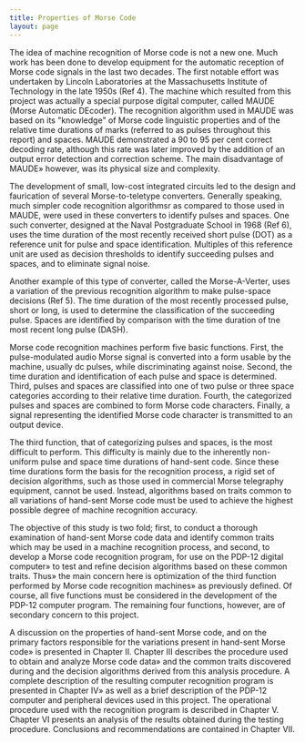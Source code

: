 ```yaml
---
title: Properties of Morse Code
layout: page
---
```


The idea of machine recognition of Morse code is not a new one. Much work has been done to develop equipment for the automatic reception of Morse code signals in the last two decades. The first notable effort was undertaken by Lincoln Laboratories at the Massachusetts Institute of Technology in the late 1950s (Ref 4). The machine which resulted from this project was actually a special purpose digital computer, called MAUDE (Morse Automatic DEcoder). The recognition algorithm used in MAUDE was based on its "knowledge" of Morse code linguistic properties and of the relative time durations of marks (referred to as pulses throughout this report) and spaces. MAUDE demonstrated a 90 to 95 per cent correct decoding rate, although this rate was later improved by the addition of an output error detection and correction scheme. The main disadvantage of MAUDE» however, was its physical size and complexity.

The development of small, low-cost integrated circuits led to the design and faurication of several Morse-to-teletype converters. Generally speaking, much simpler code recognition algorithmsr as compared to those used in MAUDE, were used in these converters to identify pulses and spaces. One such converter, designed at the Naval Postgraduate School in 1968 (Ref 6), uses the time duration of the most recently received short pulse (DOT) as a reference unit for pulse and space identification. Multiples of this reference unit are used as decision thresholds to identify succeeding pulses and spaces, and to eliminate signal noise.

Another example of this type of converter, called the Morse-A-Verter, uses a variation of the previous recognition algorithm to make pulse-space decisions (Ref 5). The time duration of the most recently processed pulse, short or long, is used to determine the classification of the succeeding pulse. Spaces are identified by comparison with the time duration of tne most recent long pulse (DASH).

Morse code recognition machines perform five basic functions. First, the pulse-modulated audio Morse signal is converted into a form usable by the machine, usually dc pulses, while discriminating against noise. Second, the time duration and identification of each pulse and space is determined. Third, pulses and spaces are classified into one of two pulse or three space categories according to their relative time duration. Fourth, the categorized pulses and spaces are combined to form Morse code characters. Finally, a signal representing the identified Morse code character is transmitted to an output device.

The third function, that of categorizing pulses and spaces, is the most difficult to perform. This difficulty is mainly due to the inherently non-uniform pulse and space time durations of hand-sent code. Since these time durations form the basis for the recognition process, a rigid set of decision algorithms, such as those used in commercial Morse telegraphy equipment, cannot be used. Instead, algorithms based on traits common to all variations of hand-sent Morse code must be used to achieve the highest possible degree of machine recognition accuracy.

The objective of this study is two fold; first, to conduct a thorough examination of hand-sent Morse code data and identify common traits which may be used in a machine recognition process, and second, to develop a Morse code recognition program, for use on the PDP-12 digital computer» to test and refine decision algorithms based on these common traits. Thus» the main concern here is optimization of the third function performed by Morse code recognition machines» as previously defined. Of course, all five functions must be considered in the development of the PDP-12 computer program. The remaining four functions, however, are of secondary concern to this project.

A discussion on the properties of hand-sent Morse code, and on the primary factors responsible for the variations present in hand-sent Morse code» is presented in Chapter II. Chapter III describes the procedure used to obtain and analyze Morse code data» and the common traits discovered during and the decision algorithms derived from this analysis procedure. A complete description of the resulting computer recognition program is presented in Chapter IV» as well as a brief description of the PDP-12 computer and peripheral devices used in this project. The operational procedure used with the recognition program is described in Chapter V. Chapter VI presents an analysis of the results obtained during the testing procedure. Conclusions and recommendations are contained in Chapter VII.
